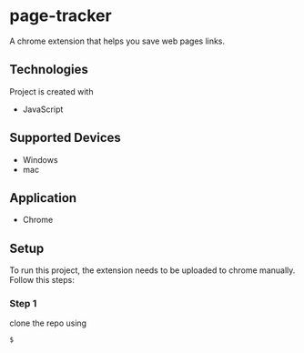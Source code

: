 # page-tracker
A chrome extension that helps you save web pages links.

## Technologies 
Project is created with
* JavaScript

## Supported Devices
* Windows 
* mac 

## Application
* Chrome

## Setup
To run this project, the extension needs to be uploaded to chrome manually. Follow this steps:

### Step 1
clone the repo using 
```
$
```
